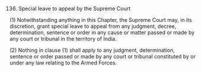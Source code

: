 136. Special leave to appeal by the Supreme Court

(1) Notwithstanding anything in this Chapter, the Supreme Court may, in its discretion, grant special leave to appeal from any judgment, decree, determination, sentence or order in any cause or matter passed or made by any court or tribunal in the territory of India.

(2) Nothing in clause (1) shall apply to any judgment, determination, sentence or order passed or made by any court or tribunal constituted by or under any law relating to the Armed Forces.

